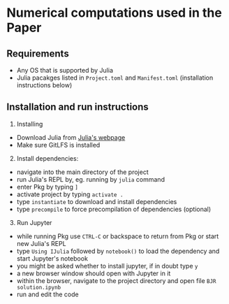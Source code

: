 # Numerical computations used in the Paper
## Requirements
- Any OS that is supported by Julia
- Julia pacakges listed in `Project.toml` and `Manifest.toml` (installation instructions below)

## Installation and run instructions
1. Installing 
 * Download Julia from [Julia's webpage](https://julialang.org)
 * Make sure GitLFS is installed

2. Install dependencies:
  * navigate into the main directory of the project
  * run Julia's REPL by, eg. running by `julia` command
  * enter Pkg by typing `]`
  * activate project by typing `activate .`
  * type `instantiate` to download and install dependencies
  * type `precompile` to force precompilation of dependencies (optional)

3. Run Jupyter
  * while running Pkg use `CTRL-C` or backspace to return from Pkg or start new Julia's REPL
  * type `Using IJulia` followed by `notebook()` to load the dependency and start Jupyter's notebook
  * you might be asked whether to install jupyter, if in doubt type `y`
  * a new browser window should open with Jupyter in it
  * within the browser, navigate to the project directory and open file `BJR solution.ipynb`
  * run and edit the code

